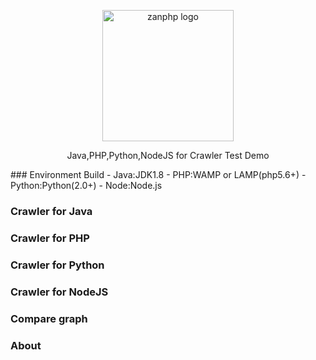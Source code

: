 <p align="center">
    <img src="https://github.com/suoyuesmile/webSpider/raw/master/Show/spider.png" alt="zanphp logo" width="210" height="210">
</p>
<p align="center">
Java,PHP,Python,NodeJS for Crawler Test Demo
</p>
### Environment Build
- Java:JDK1.8
- PHP:WAMP or LAMP(php5.6+)
- Python:Python(2.0+)
- Node:Node.js

### Crawler for Java

### Crawler for PHP

### Crawler for Python

### Crawler for NodeJS

### Compare graph

### About 



